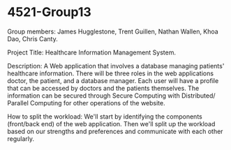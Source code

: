 # 4521-Group13
Group members: James Hugglestone, Trent Guillen, Nathan Wallen, Khoa Dao, Chris Canty.

Project Title: Healthcare Information Management System.

Description: 
A Web application that involves a database managing patients' healthcare information.
There will be three roles in the web applications doctor, the patient, and a database manager.
Each user will have a profile that can be accessed by doctors and the patients themselves. The information can be secured through Secure Computing with Distributed/ Parallel Computing for other operations of the website. 

How to split the workload: 
We'll start by identifying the components (front/back end) of the web application.
Then we'll split up the workload based on our strengths and preferences and communicate with each other regularly.
